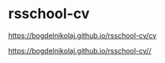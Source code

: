 # rsschool-cv
https://bogdelnikolaj.github.io/rsschool-cv/cv

https://bogdelnikolaj.github.io/rsschool-cv//